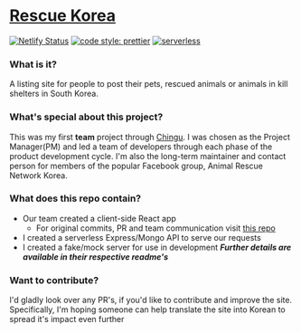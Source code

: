 # [Rescue Korea](https://rescuekorea.netlify.com)

[![Netlify Status](https://api.netlify.com/api/v1/badges/1b9c3157-940d-43dd-ba0e-b1db33c96eab/deploy-status)](https://app.netlify.com/sites/rescuekorea/deploys) [![code style: prettier](https://img.shields.io/badge/code_style-prettier-ff69b4.svg?style=flat-square)](https://github.com/prettier/prettier) [![serverless](http://public.serverless.com/badges/v3.svg)](http://www.serverless.com)

### What is it?

A listing site for people to post their pets, rescued animals or animals in kill shelters in South Korea.

### What's special about this project?

This was my first **team** project through [Chingu](https://chingu.io/). I was chosen as the Project Manager(PM) and led a team of developers through each phase of the product development cycle. I'm also the long-term maintainer and contact person for members of the popular Facebook group, Animal Rescue Network Korea.

### What does this repo contain?

- Our team created a client-side React app
  - For original commits, PR and team communication visit [this repo](https://github.com/chingu-voyages/geckos-project-16)
- I created a serverless Express/Mongo API to serve our requests
- I created a fake/mock server for use in development
  **_Further details are available in their respective readme's_**

### Want to contribute?

I'd gladly look over any PR's, if you'd like to contribute and improve the site. Specifically, I'm hoping someone can help translate the site into Korean to spread it's impact even further
